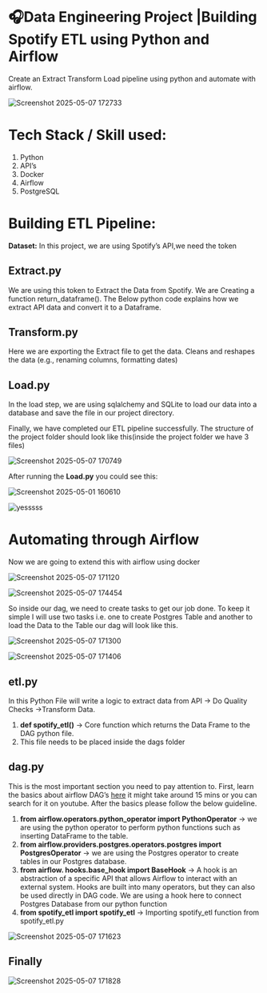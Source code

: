 # 🎧Data Engineering Project |Building Spotify ETL using Python and Airflow

Create an Extract Transform Load pipeline using python and automate with airflow.

![Screenshot 2025-05-07 172733](https://github.com/user-attachments/assets/3ea2baaa-ee03-41a6-9ee2-0b072e238c5a)



# Tech Stack / Skill used:

1.  Python
2.  API’s
3.  Docker
4.  Airflow
5.  PostgreSQL


# Building ETL Pipeline:

**Dataset:** In this project, we are using Spotify’s API,we need the token

## Extract.py

We are using this token to Extract the Data from Spotify. We are Creating a function return_dataframe(). The Below python code explains how we extract API data and convert it to a Dataframe.

## Transform.py

Here we are exporting the Extract file to get the data.
Cleans and reshapes the data (e.g., renaming columns, formatting dates)

## Load.py

In the load step, we are using sqlalchemy and SQLite to load our data into a database and save the file in our project directory.

Finally, we have completed our ETL pipeline successfully. The structure of the project folder should look like this(inside the project folder we have 3 files)

![Screenshot 2025-05-07 170749](https://github.com/user-attachments/assets/bced09af-6caa-4c0b-b684-642790fc032b)

After running the  **Load.py**  you could see this: 

![Screenshot 2025-05-01 160610](https://github.com/user-attachments/assets/0309da12-6d91-4469-95da-352f77825266)

![yesssss](https://github.com/user-attachments/assets/8cc86ccf-6eb6-4e8e-95d5-7e0f2c44fe4d)

# Automating through Airflow

Now we are going to extend this with airflow using docker

![Screenshot 2025-05-07 171120](https://github.com/user-attachments/assets/36c72d3f-fb08-443c-9b38-79a730f1f9a6)

![Screenshot 2025-05-07 174454](https://github.com/user-attachments/assets/db9a7cd2-5a8e-40a2-81ea-186a0491334c)


So inside our dag, we need to create tasks to get our job done. To keep it simple I will use two tasks i.e. one to create Postgres Table and another to load the Data to the Table our dag will look like this.

![Screenshot 2025-05-07 171300](https://github.com/user-attachments/assets/58b34dbe-7320-453d-954c-eee009b2d40d)

![Screenshot 2025-05-07 171406](https://github.com/user-attachments/assets/1e321030-edb5-49ac-b124-24715cf4966d)

## etl.py

In this Python File will write a logic to extract data from API → Do Quality Checks →Transform Data.

1.  **def spotify_etl()**  → Core function which returns the Data Frame to the DAG python file.
2.  This file needs to be placed inside the dags folder

## dag.py

This is the most important section you need to pay attention to. First, learn the basics about airflow DAG’s  [here](https://airflow.apache.org/docs/apache-airflow/stable/core-concepts/dags.html)  it might take around 15 mins or you can search for it on youtube. After the basics please follow the below guideline.

1.  **from airflow.operators.python_operator import PythonOperator**  → we are using the python operator to perform python functions such as inserting DataFrame to the table.
2.  **from airflow.providers.postgres.operators.postgres import PostgresOperator**  → we are using the Postgres operator to create tables in our Postgres database.
3.  **from airflow. hooks.base_hook import BaseHook**  → A hook is an abstraction of a specific API that allows Airflow to interact with an external system. Hooks are built into many operators, but they can also be used directly in DAG code. We are using a hook here to connect Postgres Database from our python function
4.  **from spotify_etl import spotify_etl**  → Importing spotify_etl function from spotify_etl.py

![Screenshot 2025-05-07 171623](https://github.com/user-attachments/assets/b3bb5d4c-8c90-410a-8ba8-4721aec0c00a)


## Finally

![Screenshot 2025-05-07 171828](https://github.com/user-attachments/assets/dfb65dd9-be6c-4018-a872-c3c9781266ce)






